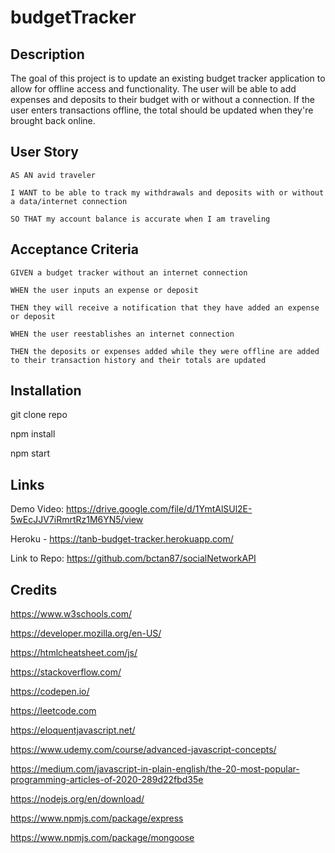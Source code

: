 # budgetTracker

## Description

The goal of this project is to update an existing budget tracker application to allow for offline access and functionality. The user will be able to add expenses and deposits to their budget with or without a connection. If the user enters transactions offline, the total should be updated when they're brought back online.

## User Story

`AS AN avid traveler`

`I WANT to be able to track my withdrawals and deposits with or without a data/internet connection`

`SO THAT my account balance is accurate when I am traveling `

## Acceptance Criteria

`GIVEN a budget tracker without an internet connection`

`WHEN the user inputs an expense or deposit`

`THEN they will receive a notification that they have added an expense or deposit`

`WHEN the user reestablishes an internet connection`

`THEN the deposits or expenses added while they were offline are added to their transaction history and their totals are updated`

## Installation

git clone repo

npm install 

npm start

## Links

Demo Video: https://drive.google.com/file/d/1YmtAlSUl2E-5wEcJJV7iRmrtRz1M6YN5/view

Heroku - https://tanb-budget-tracker.herokuapp.com/

Link to Repo: https://github.com/bctan87/socialNetworkAPI

## Credits

https://www.w3schools.com/

https://developer.mozilla.org/en-US/

https://htmlcheatsheet.com/js/

https://stackoverflow.com/

https://codepen.io/

https://leetcode.com

https://eloquentjavascript.net/

https://www.udemy.com/course/advanced-javascript-concepts/

https://medium.com/javascript-in-plain-english/the-20-most-popular-programming-articles-of-2020-289d22fbd35e

https://nodejs.org/en/download/

https://www.npmjs.com/package/express

https://www.npmjs.com/package/mongoose


